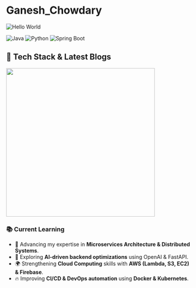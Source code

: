 
# Ganesh_Chowdary

![Hello World](https://raw.githubusercontent.com/yourusername/yourrepo/main/banner.png)

![Java](https://img.shields.io/badge/-Java-000?style=for-the-badge&logo=java)
![Python](https://img.shields.io/badge/-Python-000?style=for-the-badge&logo=python)
![Spring Boot](https://img.shields.io/badge/-Spring%20Boot-000?style=for-the-badge&logo=springboot)






## 🚀 Tech Stack & Latest Blogs


<tr>
<td width="50%">
<img src="https://github.com/Kiran1689/kiran1689/raw/main/Skills_Animation_Dark.gif" width="400">
</td>
<td width="50%" valign="top">

### 📚 Current Learning
- 🚀 Advancing my expertise in **Microservices Architecture & Distributed Systems**.
- 🤖 Exploring **AI-driven backend optimizations** using OpenAI & FastAPI.
- 🌍 Strengthening **Cloud Computing** skills with **AWS (Lambda, S3, EC2) & Firebase**.
- 🔥 Improving **CI/CD & DevOps automation** using **Docker & Kubernetes**.


</td>
</tr>

